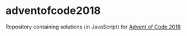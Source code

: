 # adventofcode2018
Repository containing solutions (in JavaScript) for [Advent of Code 2018](https://adventofcode.com/2018)
